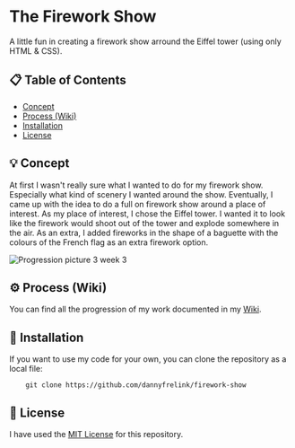 # The Firework Show

A little fun in creating a firework show arround the Eiffel tower (using only HTML & CSS).

## 📋 Table of Contents

* [Concept](https://github.com/dannyfrelink/firework-show#-concept)
* [Process (Wiki)](https://github.com/dannyfrelink/firework-show#%EF%B8%8F-process-wiki)
* [Installation](https://github.com/dannyfrelink/firework-show#-installation)
* [License](https://github.com/dannyfrelink/firework-show#-license)

## 💡 Concept

At first I wasn't really sure what I wanted to do for my firework show. Especially what kind of scenery I wanted around the show. Eventually, I came up with the idea to do a full on firework show around a place of interest. As my place of interest, I chose the Eiffel tower. I wanted it to look like the firework would shoot out of the tower and explode somewhere in the air. As an extra, I added fireworks in the shape of a baguette with the colours of the French flag as an extra firework option.

![Progression picture 3 week 3](https://github.com/dannyfrelink/firework-show/blob/main/images/progression-wiki4.png)

## ⚙️ Process (Wiki)

You can find all the progression of my work documented in my [Wiki](https://github.com/dannyfrelink/firework-show/wiki).

## 🔧 Installation

If you want to use my code for your own, you can clone the repository as a local file:

```
    git clone https://github.com/dannyfrelink/firework-show
```

## 📄 License

I have used the [MIT License](https://github.com/dannyfrelink/firework-show/blob/main/LICENSE) for this repository.